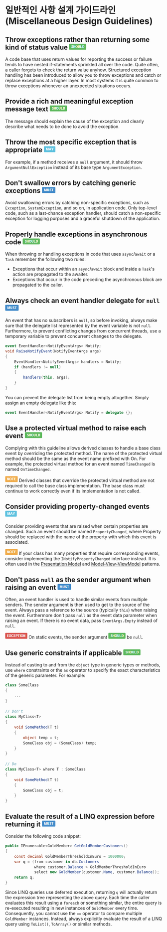 # 일반적인 사항 설계 가이드라인 (Miscellaneous Design Guidelines) #

## Throw exceptions rather than returning some kind of status value ![](imgs/should.png) ##

A code base that uses return values for reporting the success or failure tends to have nested if-statements sprinkled all over the code. Quite often, a caller forgets to check the return value anyhow. Structured exception handling has been introduced to allow you to throw exceptions and catch or replace exceptions at a higher layer. In most systems it is quite common to throw exceptions whenever an unexpected situations occurs.


## Provide a rich and meaningful exception message text ![](imgs/should.png) ##

The message should explain the cause of the exception and clearly describe what needs to be done to avoid the exception.


## Throw the most specific exception that is appropriate ![](imgs/may.png) ##

For example, if a method receives a `null` argument, it should throw `ArgumentNullException` instead of its base type `ArgumentException`.


## Don't swallow errors by catching generic exceptions ![](imgs/must.png) ##

Avoid swallowing errors by catching non-specific exceptions, such as `Exception`, `SystemException`, and so on, in application code. Only top-level code, such as a last-chance exception handler, should catch a non-specific exception for logging purposes and a graceful shutdown of the application.


## Properly handle exceptions in asynchronous code ![](imgs/should.png) ##

When throwing or handling exceptions in code that uses `async`/`await` or a `Task` remember the following two rules:

* Exceptions that occur within an `async`/`await` block and inside a `Task`'s action are propagated to the awaiter.
* Exceptions that occur in the code preceding the asynchronous block are propagated to the caller.


## Always check an event handler delegate for `null` ![](imgs/must.png) ##

An event that has no subscribers is `null`, so before invoking, always make sure that the delegate list represented by the event variable is not `null`. Furthermore, to prevent conflicting changes from concurrent threads, use a temporary variable to prevent concurrent changes to the delegate.

```c#
event EventHandler<NotifyEventArgs> Notify;
void RaiseNotifyEvent(NotifyEventArgs args)
{
    EventHandler<NotifyEventArgs> handlers = Notify;
    if (handlers != null)
    {
        handlers(this, args);
    }
}
```

You can prevent the delegate list from being empty altogether. Simply assign an empty delegate like this:

```c#
event EventHandler<NotifyEventArgs> Notify = delegate {};
```


## Use a protected virtual method to raise each event ![](imgs/should.png) ##

Complying with this guideline allows derived classes to handle a base class event by overriding the protected method. The name of the protected virtual method should be the same as the event name prefixed with On. For example, the protected virtual method for an event named `TimeChanged` is named `OnTimeChanged`.

![NOTE](imgs/note.png) Derived classes that override the protected virtual method are not required to call the base class implementation. The base class must continue to work correctly even if its implementation is not called.


## Consider providing property-changed events ![](imgs/may.png) ##

Consider providing events that are raised when certain properties are changed. Such an event should be named `PropertyChanged`, where Property should be replaced with the name of the property with which this event is associated.

![NOTE](imgs/note.png) If your class has many properties that require corresponding events, consider implementing the `INotifyPropertyChanged` interface instead. It is often used in the [Presentation Model](http://martinfowler.com/eaaDev/PresentationModel.html) and [Model-View-ViewModel](http://msdn.microsoft.com/en-us/magazine/dd419663.aspx) patterns.


## Don't pass `null` as the sender argument when raising an event ![](imgs/must.png) ##

Often, an event handler is used to handle similar events from multiple senders. The sender argument is then used to get to the source of the event. Always pass a reference to the source (typically `this`) when raising the event. Furthermore don't pass `null` as the event data parameter when raising an event. If there is no event data, pass `EventArgs.Empty` instead of `null`.

![EXCEPTION](imgs/exception.png) On static events, the sender argument ![SHOULD](imgs/should.png) be `null`.


## Use generic constraints if applicable ![](imgs/should.png) ##

Instead of casting to and from the `object` type in generic types or methods, use `where` constraints or the `as` operator to specify the exact characteristics of the generic parameter. For example:

```c#
class SomeClass
{
    ...
}

// Don't
class MyClass<T>
{
    void SomeMethod(T t)
    {
        object temp = t;
        SomeClass obj = (SomeClass) temp;
    }
}

// Do
class MyClass<T> where T : SomeClass
{
    void SomeMethod(T t)
    {
        SomeClass obj = t;
    }
}
```


## Evaluate the result of a LINQ expression before returning it ![](imgs/must.png) ##

Consider the following code snippet:

```c#
public IEnumerable<GoldMember> GetGoldMemberCustomers()
{
    const decimal GoldMemberThresholdInEuro = 1000000;
    var q = (from customer in db.Customers
             where customer.Balance > GoldMemberThresholdInEuro
             select new GoldMember(customer.Name, customer.Balance));
    return q;
}
```

Since LINQ queries use deferred execution, returning `q` will actually return the expression tree representing the above query. Each time the caller evaluates this result using a `foreach` or something similar, the entire query is re-executed resulting in new instances of `GoldMember` every time. Consequently, you cannot use the `==` operator to compare multiple `GoldMember` instances. Instead, always explicitly evaluate the result of a LINQ query using `ToList()`, `ToArray()` or similar methods.